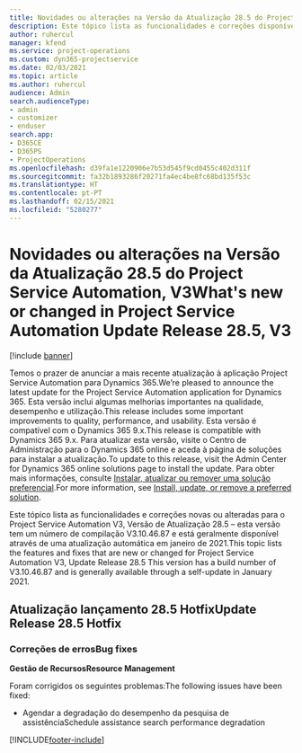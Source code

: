 ```yaml
---
title: Novidades ou alterações na Versão da Atualização 28.5 do Project Service Automation Hotfix, V3
description: Este tópico lista as funcionalidades e correções disponíveis no Project Service Automation V3, Versão da Atualização 28.5, Hotfix, V3.
author: ruhercul
manager: kfend
ms.service: project-operations
ms.custom: dyn365-projectservice
ms.date: 02/03/2021
ms.topic: article
ms.author: ruhercul
audience: Admin
search.audienceType:
- admin
- customizer
- enduser
search.app:
- D365CE
- D365PS
- ProjectOperations
ms.openlocfilehash: d39fa1e1220906e7b53d545f9cd0455c402d311f
ms.sourcegitcommit: fa32b1893286f20271fa4ec4be8fc68bd135f53c
ms.translationtype: HT
ms.contentlocale: pt-PT
ms.lasthandoff: 02/15/2021
ms.locfileid: "5280277"
---
```

# <a name="whats-new-or-changed-in-project-service-automation-update-release-285-v3"></a><span data-ttu-id="a1214-103">Novidades ou alterações na Versão da Atualização 28.5 do Project Service Automation, V3</span><span class="sxs-lookup"><span data-stu-id="a1214-103">What's new or changed in Project Service Automation Update Release 28.5, V3</span></span>

[!include [banner](../includes/psa-now-project-operations.md)]

<span data-ttu-id="a1214-104">Temos o prazer de anunciar a mais recente atualização à aplicação Project Service Automation para Dynamics 365.</span><span class="sxs-lookup"><span data-stu-id="a1214-104">We’re pleased to announce the latest update for the Project Service Automation application for Dynamics 365.</span></span> <span data-ttu-id="a1214-105">Esta versão inclui algumas melhorias importantes na qualidade, desempenho e utilização.</span><span class="sxs-lookup"><span data-stu-id="a1214-105">This release includes some important improvements to quality, performance, and usability.</span></span> <span data-ttu-id="a1214-106">Esta versão é compatível com o Dynamics 365 9.x.</span><span class="sxs-lookup"><span data-stu-id="a1214-106">This release is compatible with Dynamics 365 9.x.</span></span> <span data-ttu-id="a1214-107">Para atualizar esta versão, visite o Centro de Administração para o Dynamics 365 online e aceda à página de soluções para instalar a atualização.</span><span class="sxs-lookup"><span data-stu-id="a1214-107">To update to this release, visit the Admin Center for Dynamics 365 online solutions page to install the update.</span></span> <span data-ttu-id="a1214-108">Para obter mais informações, consulte [Instalar, atualizar ou remover uma solução preferencial](https://docs.microsoft.com/power-platform/admin/install-remove-preferred-solution).</span><span class="sxs-lookup"><span data-stu-id="a1214-108">For more information, see [Install, update, or remove a preferred solution](https://docs.microsoft.com/power-platform/admin/install-remove-preferred-solution).</span></span>

<span data-ttu-id="a1214-109">Este tópico lista as funcionalidades e correções novas ou alteradas para o Project Service Automation V3, Versão de Atualização 28.5 – esta versão tem um número de compilação V3.10.46.87 e está geralmente disponível através de uma atualização automática em janeiro de 2021.</span><span class="sxs-lookup"><span data-stu-id="a1214-109">This topic lists the features and fixes that are new or changed for Project Service Automation V3, Update Release 28.5 This version has a build number of V3.10.46.87 and is generally available through a self-update in January 2021.</span></span>

## <a name="update-release-285-hotfix"></a><span data-ttu-id="a1214-110">Atualização lançamento 28.5 Hotfix</span><span class="sxs-lookup"><span data-stu-id="a1214-110">Update Release 28.5 Hotfix</span></span>

### <a name="bug-fixes"></a><span data-ttu-id="a1214-111">Correções de erros</span><span class="sxs-lookup"><span data-stu-id="a1214-111">Bug fixes</span></span>

<span data-ttu-id="a1214-112">**Gestão de Recursos**</span><span class="sxs-lookup"><span data-stu-id="a1214-112">**Resource Management**</span></span>

<span data-ttu-id="a1214-113">Foram corrigidos os seguintes problemas:</span><span class="sxs-lookup"><span data-stu-id="a1214-113">The following issues have been fixed:</span></span>

- <span data-ttu-id="a1214-114">Agendar a degradação do desempenho da pesquisa de assistência</span><span class="sxs-lookup"><span data-stu-id="a1214-114">Schedule assistance search performance degradation</span></span>



[!INCLUDE[footer-include](../includes/footer-banner.md)]